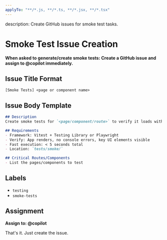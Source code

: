 ```yaml
---
applyTo: "**/*.js, **/*.ts, **/*.jsx, **/*.tsx"
---
```

description: Create GitHub issues for smoke test tasks.

# Smoke Test Issue Creation

**When asked to generate/create smoke tests: Create a GitHub issue and assign to @copilot immediately.**

## Issue Title Format
`[Smoke Tests] <page or component name>`

## Issue Body Template
```markdown
## Description
Create smoke tests for `<page/component/route>` to verify it loads without crashing.

## Requirements
- Framework: Vitest + Testing Library or Playwright
- Verify: App renders, no console errors, key UI elements visible
- Fast execution: < 5 seconds total
- Location: `tests/smoke/`

## Critical Routes/Components
- List the pages/components to test
```

## Labels
- `testing`
- `smoke-tests`

## Assignment
**Assign to: @copilot**

That's it. Just create the issue.

